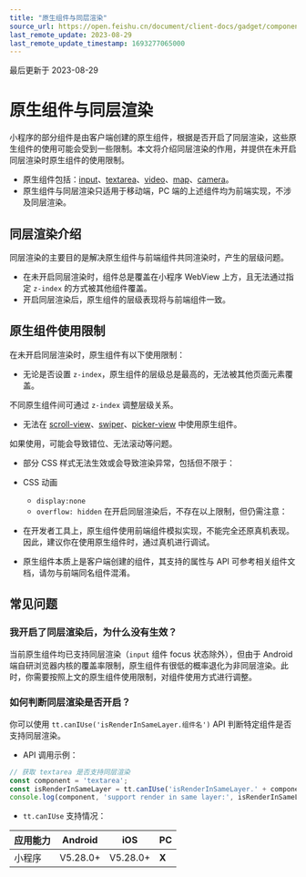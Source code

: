 ```yaml
---
title: "原生组件与同层渲染"
source_url: https://open.feishu.cn/document/client-docs/gadget/component-component/native-component
last_remote_update: 2023-08-29
last_remote_update_timestamp: 1693277065000
---
```

最后更新于 2023-08-29

# 原生组件与同层渲染

小程序的部分组件是由客户端创建的原生组件，根据是否开启了同层渲染，这些原生组件的使用可能会受到一些限制。本文将介绍同层渲染的作用，并提供在未开启同层渲染时原生组件的使用限制。
- 原生组件包括：[input](https://open.feishu.cn/document/uYjL24iN/uUjNuUjNuUjN)、[textarea](https://open.feishu.cn/document/uYjL24iN/uIzNuIzNuIzN)、[video](https://open.feishu.cn/document/uYjL24iN/uYzNuYzNuYzN)、[map](https://open.feishu.cn/document/uYjL24iN/uEDM5UjLxATO14SMwkTN)、[camera](https://open.feishu.cn/document/uYjL24iN/uYTNuYTNuYTN/camera)。
- 原生组件与同层渲染只适用于移动端，PC 端的上述组件均为前端实现，不涉及同层渲染。

## 同层渲染介绍

同层渲染的主要目的是解决原生组件与前端组件共同渲染时，产生的层级问题。

- 在未开启同层渲染时，组件总是覆盖在小程序 WebView 上方，且无法通过指定 `z-index` 的方式被其他组件覆盖。
- 开启同层渲染后，原生组件的层级表现将与前端组件一致。

## 原生组件使用限制

在未开启同层渲染时，原生组件有以下使用限制：

- 无论是否设置 `z-index`，原生组件的层级总是最高的，无法被其他页面元素覆盖。

不同原生组件间可通过 `z-index` 调整层级关系。

- 无法在 [scroll-view](https://open.feishu.cn/document/uYjL24iN/uAjNuAjNuAjN)、[swiper](https://open.feishu.cn/document/uYjL24iN/uEjNuEjNuEjN)、[picker-view](https://open.feishu.cn/document/uYjL24iN/ugjNugjNugjN) 中使用原生组件。

如果使用，可能会导致错位、无法滚动等问题。

- 部分 CSS 样式无法生效或会导致渲染异常，包括但不限于：

- CSS 动画
  - `display:none`
  - `overflow: hidden`
在开启同层渲染后，不存在以上限制，但仍需注意：

- 在开发者工具上，原生组件使用前端组件模拟实现，不能完全还原真机表现。因此，建议你在使用原生组件时，通过真机进行调试。
- 原生组件本质上是客户端创建的组件，其支持的属性与 API 可参考相关组件文档，请勿与前端同名组件混淆。

## 常见问题

### 我开启了同层渲染后，为什么没有生效？

当前原生组件均已支持同层渲染（`input` 组件 focus 状态除外），但由于 Android 端自研浏览器内核的覆盖率限制，原生组件有很低的概率退化为非同层渲染。此时，你需要按照上文的原生组件使用限制，对组件使用方式进行调整。

### 如何判断同层渲染是否开启？

你可以使用 `tt.canIUse('isRenderInSameLayer.组件名')` API 判断特定组件是否支持同层渲染。

- API 调用示例：

```javascript
// 获取 textarea 是否支持同层渲染
const component = 'textarea';
const isRenderInSameLayer = tt.canIUse('isRenderInSameLayer.' + component);
console.log(component, 'support render in same layer:', isRenderInSameLayer);
```

- `tt.canIUse` 支持情况：

应用能力 | Android | iOS | PC
--- | --- | --- | ---
小程序 | V5.28.0+ | V5.28.0+ | **X**
